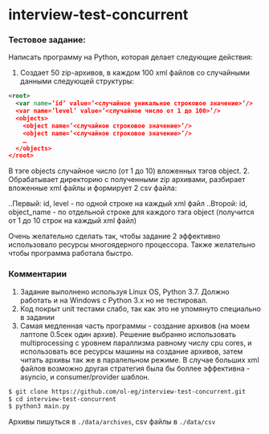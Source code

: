 # interview-test-concurrent

### Тестовое задание:

Написать программу на Python, которая делает следующие действия:

1. Создает 50 zip-архивов, в каждом 100 xml файлов со случайными данными следующей структуры:
```xml
<root>
  <var name=’id’ value=’<случайное уникальное строковое значение>’/>
  <var name=’level’ value=’<случайное число от 1 до 100>’/>
  <objects>
    <object name=’<случайное строковое значение>’/>
    <object name=’<случайное строковое значение>’/>
    …
  </objects>
</root>
```
В тэге objects случайное число (от 1 до 10) вложенных тэгов object.
2. Обрабатывает директорию с полученными zip архивами, разбирает вложенные xml файлы и формирует 2 csv файла:

..Первый: id, level - по одной строке на каждый xml файл
..Второй: id, object_name - по отдельной строке для каждого тэга object (получится от 1 до 10 строк на каждый xml файл)

Очень желательно сделать так, чтобы задание 2 эффективно использовало ресурсы многоядерного процессора.
Также желательно чтобы программа работала быстро.

### Комментарии

1. Задание выполнено используя Linux OS, Python 3.7. Должно работать и на Windows с Python 3.x но не тестировал.
2. Код покрыт unit тестами слабо, так как это не упомянуто специально в задании
3. Самая медленная часть программы - создание архивов (на моем лаптопе 0.5сек один архив).
Решение выбранно использовать multiprocessing с уровнем параллизма равному числу cpu cores, и использовать все ресурсы
машины на создание архивов, затем читать архивы так же в паралельном режиме. В случае больших xml файлов
возможно другая стратегия была бы боллее эффективна - asyncio, и consumer/provider шаблон.

```bash
$ git clone https://github.com/ol-eg/interview-test-concurrent.git
$ cd interview-test-concurrent
$ python3 main.py
```

Архивы пишуться в ```./data/archives```, csv файлы в ```./data/csv```
